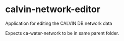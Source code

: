 # calvin-network-editor
Application for editing the CALVIN DB network data

Expects ca-water-network to be in same parent folder.